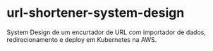 # url-shortener-system-design
System Design de um encurtador de URL com importador de dados, redirecionamento e deploy em Kubernetes na AWS.
